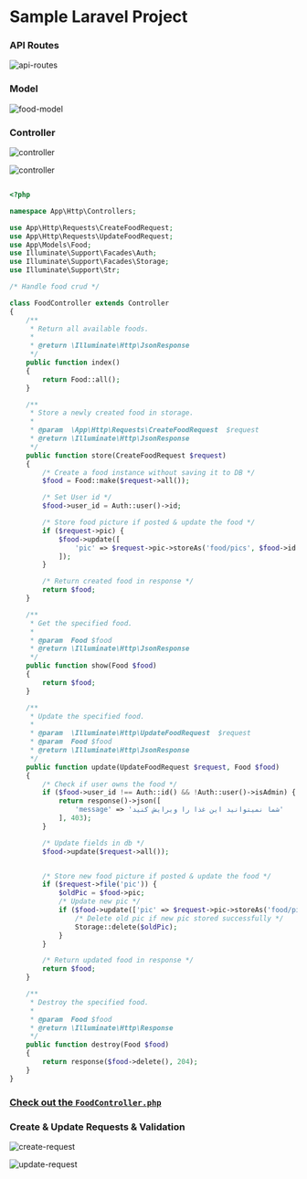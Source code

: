 # Sample Laravel Project

### API Routes
![api-routes](https://github.com/sizata-siege/sample-laravel/tree/main/storage/docs/api.png)

### Model
![food-model](https://github.com/sizata-siege/sample-laravel/tree/main/storage/docs/food.png)


### Controller
![controller](https://github.com/sizata-siege/sample-laravel/tree/main/storage/docs/controller_1.png)

![controller](https://github.com/sizata-siege/sample-laravel/tree/main/storage/docs/controller_2.png)

```php

<?php

namespace App\Http\Controllers;

use App\Http\Requests\CreateFoodRequest;
use App\Http\Requests\UpdateFoodRequest;
use App\Models\Food;
use Illuminate\Support\Facades\Auth;
use Illuminate\Support\Facades\Storage;
use Illuminate\Support\Str;

/* Handle food crud */

class FoodController extends Controller
{
    /**
     * Return all available foods.
     *
     * @return \Illuminate\Http\JsonResponse
     */
    public function index()
    {
        return Food::all();
    }

    /**
     * Store a newly created food in storage.
     *
     * @param  \App\Http\Requests\CreateFoodRequest  $request
     * @return \Illuminate\Http\JsonResponse
     */
    public function store(CreateFoodRequest $request)
    {
        /* Create a food instance without saving it to DB */
        $food = Food::make($request->all());

        /* Set User id */
        $food->user_id = Auth::user()->id;

        /* Store food picture if posted & update the food */
        if ($request->pic) {
            $food->update([
                'pic' => $request->pic->storeAs('food/pics', $food->id . '--' . Str::uuid()),
            ]);
        }

        /* Return created food in response */
        return $food;
    }

    /**
     * Get the specified food.
     *
     * @param  Food $food
     * @return \Illuminate\Http\JsonResponse
     */
    public function show(Food $food)
    {
        return $food;
    }

    /**
     * Update the specified food.
     *
     * @param  \Illuminate\Http\UpdateFoodRequest  $request
     * @param  Food $food
     * @return \Illuminate\Http\JsonResponse
     */
    public function update(UpdateFoodRequest $request, Food $food)
    {
        /* Check if user owns the food */
        if ($food->user_id !== Auth::id() && !Auth::user()->isAdmin) {
            return response()->json([
                'message' => 'شما نمیتوانید این غذا را ویرایش کنید'
            ], 403);
        }

        /* Update fields in db */
        $food->update($request->all());


        /* Store new food picture if posted & update the food */
        if ($request->file('pic')) {
            $oldPic = $food->pic;
            /* Update new pic */
            if ($food->update(['pic' => $request->pic->storeAs('food/pics', $food->id . '--' . Str::uuid())])) {
                /* Delete old pic if new pic stored successfully */
                Storage::delete($oldPic);
            }
        }

        /* Return updated food in response */
        return $food;
    }

    /**
     * Destroy the specified food.
     *
     * @param  Food $food
     * @return \Illuminate\Http\Response
     */
    public function destroy(Food $food)
    {
        return response($food->delete(), 204);
    }
}


```

### [Check out the `FoodController.php`](https://github.com/sizata-siege/sample-laravel/tree/main/app/Http/Controllers/FoodController.php)


### Create & Update Requests & Validation
![create-request](https://github.com/sizata-siege/sample-laravel/tree/main/storage/docs/create.png)

![update-request](https://github.com/sizata-siege/sample-laravel/tree/main/storage/docs/update.png)
